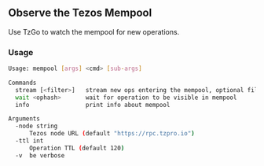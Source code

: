 ## Observe the Tezos Mempool

Use TzGo to watch the mempool for new operations.

### Usage

```sh
Usage: mempool [args] <cmd> [sub-args]

Commands
  stream [<filter>]   stream new ops entering the mempool, optional filter
  wait <ophash>       wait for operation to be visible in mempool
  info                print info about mempool

Arguments
  -node string
      Tezos node URL (default "https://rpc.tzpro.io")
  -ttl int
      Operation TTL (default 120)
  -v  be verbose
```
